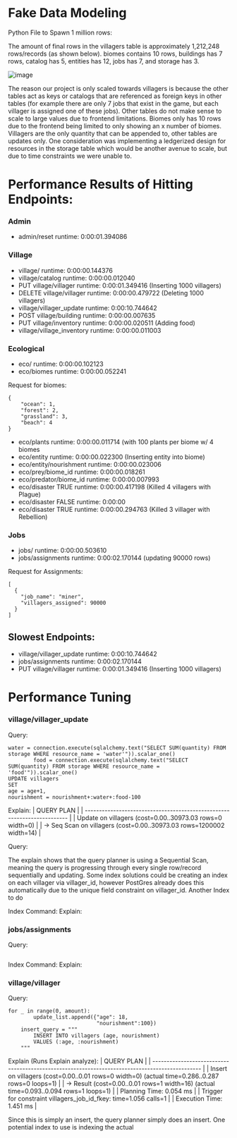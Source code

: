 # Fake Data Modeling
Python File to Spawn 1 million rows: 

The amount of final rows in the villagers table is approximately 1,212,248 rows/records (as shown below). biomes contains 10 rows, buildings has 7 rows, catalog has 5, entities has 12, jobs has 7, and storage has 3.

![image](https://github.com/user-attachments/assets/cb9fef7b-1a7e-4562-95b4-fd7a7b1e505f)

The reason our project is only scaled towards villagers is because the other tables act as keys or catalogs that are referenced as foreign keys in other tables (for example there are only 7 jobs that exist in the game, but each villager is assigned one of these jobs).
Other tables do not make sense to scale to large values due to frontend limitations. Biomes only has 10 rows due to the frontend being limited to only showing an x number of biomes.
Villagers are the only quantity that can be appended to, other tables are updates only. One consideration was implementing a ledgerized design for resources in the storage table which would be another avenue to scale, but due to time constraints we were unable to.

# Performance Results of Hitting Endpoints:
### Admin
- admin/reset runtime: 0:00:01.394086

### Village
 - village/ runtime: 0:00:00.144376
 - village/catalog runtime: 0:00:00.012040
 - PUT village/villager runtime: 0:00:01.349416 (Inserting 1000 villagers)
 - DELETE village/villager runtime: 0:00:00.479722 (Deleting 1000 villagers) 
 - village/villager_update runtime: 0:00:10.744642
 - POST village/building runtime: 0:00:00.007635
 - PUT village/inventory runtime: 0:00:00.020511 (Adding food)
 - village/village_inventory runtime: 0:00:00.011003

### Ecological
 - eco/ runtime: 0:00:00.102123
 - eco/biomes runtime: 0:00:00.052241

Request for biomes:
```
{
  	"ocean": 1,
  	"forest": 2,
  	"grassland": 3,
  	"beach": 4
}
```

 - eco/plants runtime: 0:00:00.011714 (with 100 plants per biome w/ 4 biomes
 - eco/entity runtime: 0:00:00.022300 (Inserting entity into biome)
 - eco/entity/nourishment runtime: 0:00:00.023006
 - eco/prey/biome_id runtime: 0:00:00.018261
 - eco/predator/biome_id runtime: 0:00:00.007993
 - eco/disaster TRUE runtime: 0:00:00.417198 (Killed 4 villagers with Plague)
 - eco/disaster FALSE runtime: 0:00:00
 - eco/disaster TRUE runtime: 0:00:00.294763 (Killed 3 villager with Rebellion)


### Jobs
 - jobs/ runtime: 0:00:00.503610
 - jobs/assignments runtime: 0:00:02.170144 (updating 90000 rows)

Request for Assignments:
```
[
  {
    "job_name": "miner",
    "villagers_assigned": 90000
  }
]
```

## Slowest Endpoints:
 - village/villager_update runtime: 0:00:10.744642
 - jobs/assignments runtime: 0:00:02.170144
 - PUT village/villager runtime: 0:00:01.349416 (Inserting 1000 villagers)

# Performance Tuning
### village/villager_update
Query:
```
water = connection.execute(sqlalchemy.text("SELECT SUM(quantity) FROM storage WHERE resource_name = 'water'")).scalar_one()
        food = connection.execute(sqlalchemy.text("SELECT SUM(quantity) FROM storage WHERE resource_name = 'food'")).scalar_one()
UPDATE villagers
SET
age = age+1,
nourishment = nourishment+:water+:food-100
```
Explain:
| QUERY PLAN                                                               |
| ------------------------------------------------------------------------ |
| Update on villagers  (cost=0.00..30973.03 rows=0 width=0)                |
|   ->  Seq Scan on villagers  (cost=0.00..30973.03 rows=1200002 width=14) |

Query: 

The explain shows that the query planner is using a Sequential Scan, meaning the query is progressing through every single row/record sequentially and updating. Some index solutions could be creating an index on each villager via villager_id, however PostGres already does this automatically due to the unique field constraint on villager_id. Another Index to do 

Index Command:
Explain:

### jobs/assignments
Query:
```
```


Index Command:
Explain:
### village/villager
Query:
```
for _ in range(0, amount):    
        update_list.append({"age": 18,
                            "nourishment":100})
    insert_query = """
        INSERT INTO villagers (age, nourishment)
        VALUES (:age, :nourishment)
    """
```
Explain (Runs Explain analyze): 
| QUERY PLAN                                                                                      |
| ----------------------------------------------------------------------------------------------- |
| Insert on villagers  (cost=0.00..0.01 rows=0 width=0) (actual time=0.286..0.287 rows=0 loops=1) |
|   ->  Result  (cost=0.00..0.01 rows=1 width=16) (actual time=0.093..0.094 rows=1 loops=1)       |
| Planning Time: 0.054 ms                                                                         |
| Trigger for constraint villagers_job_id_fkey: time=1.056 calls=1                                |
| Execution Time: 1.451 ms                                                                        |

Since this is simply an insert, the query planner simply does an insert. One potential index to use is indexing the actual 




